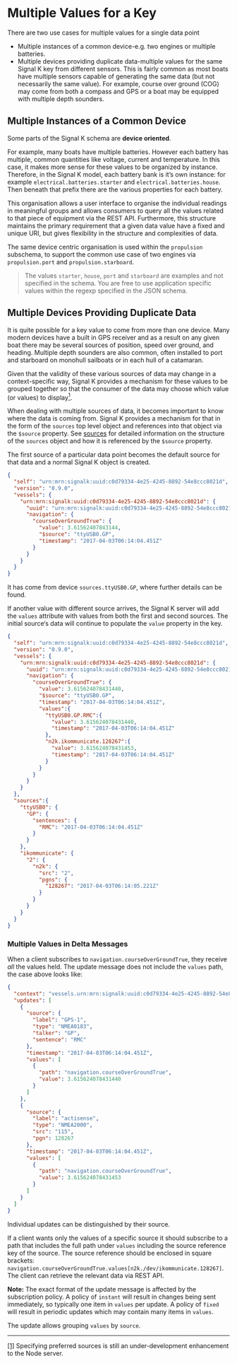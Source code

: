 # Multiple Values for a Key

There are two use cases for multiple values for a single data point

* Multiple instances of a common device-e.g. two engines or multiple batteries.
* Multiple devices providing duplicate data-multiple values for the same Signal K key from different sensors. This is
  fairly common as most boats have multiple sensors capable of generating the same data (but not necessarily the same
  value). For example, course over ground (COG) may come from both a compass and GPS or a boat may be equipped with
  multiple depth sounders.

## Multiple Instances of a Common Device

Some parts of the Signal K schema are **device oriented**.

For example, many boats have multiple batteries. However each battery has multiple, common quantities like voltage,
current and temperature. In this case, it makes more sense for these values to be organized by instance. Therefore, in
the Signal K model, each battery bank is it’s own instance: for example `electrical.batteries.starter` and
`electrical.batteries.house`. Then beneath that prefix there are the various properties for each battery.

This organisation allows a user interface to organise the individual readings in meaningful groups and allows consumers
to query all the values related to that piece of equipment via the REST API. Furthermore, this structure maintains the
primary requirement that a given data value have a fixed and unique URI, but gives flexibility in the structure and
complexities of data.

The same device centric organisation is used within the `propulsion` subschema, to support the common use case of two
engines via `propulsion.port` and `propulsion.starboard`.

> The values `starter`, `house`, `port` and `starboard` are examples and not specified in the schema. You are free to
use application specific values within the regexp specified in the JSON schema.

## Multiple Devices Providing Duplicate Data

It is quite possible for a key value to come from more than one device. Many modern devices have a built in GPS
receiver and as a result on any given boat there may be several sources of position, speed over ground, and heading.
Multiple depth sounders are also common, often installed to port and starboard on monohull sailboats or in each hull of
a catamaran.

Given that the validity of these various sources of data may change in a context-specific way, Signal K provides a
mechanism for these values to be grouped together so that the consumer of the data may choose which value (or values)
to display[<sup>1</sup>](#fn_1).<a name="ln_1" id="ln_1"></a>

When dealing with multiple sources of data, it becomes important to know where the data is coming from. Signal K
provides a mechanism for that in the form of the `sources` top level object and references into that object via the
`$source` property. See [sources](sources.md) for detailed information on the structure of the `sources` object and how
it is referenced by the `$source` property.

The first source of a particular data point becomes the default source for that data and a normal Signal K object is
created.

[>]: # (mdpInsert ```json fsnip ../../samples/full/docs-data_model_multiple_values.json --delKeys sources values)
```json
{
  "self": "urn:mrn:signalk:uuid:c0d79334-4e25-4245-8892-54e8ccc8021d",
  "version": "0.9.0",
  "vessels": {
    "urn:mrn:signalk:uuid:c0d79334-4e25-4245-8892-54e8ccc8021d": {
      "uuid": "urn:mrn:signalk:uuid:c0d79334-4e25-4245-8892-54e8ccc8021d",
      "navigation": {
        "courseOverGroundTrue": {
          "value": 3.61562407843144,
          "$source": "ttyUSB0.GP",
          "timestamp": "2017-04-03T06:14:04.451Z"
        }
      }
    }
  }
}
```
[<]: #
It has come from device `sources.ttyUSB0.GP`, where further details can be found.

If another value with different source arrives, the Signal K server will add the `values` attribute with values from
both the first and second sources. The initial source‘s data will continue to populate the `value` property in the key.

[>]: # (mdpInsert ```json fsnip ../../samples/full/docs-data_model_multiple_values.json)
```json
{
  "self": "urn:mrn:signalk:uuid:c0d79334-4e25-4245-8892-54e8ccc8021d",
  "version": "0.9.0",
  "vessels": {
    "urn:mrn:signalk:uuid:c0d79334-4e25-4245-8892-54e8ccc8021d": {
      "uuid": "urn:mrn:signalk:uuid:c0d79334-4e25-4245-8892-54e8ccc8021d",
      "navigation": {
        "courseOverGroundTrue": {
          "value": 3.615624078431440,
          "$source": "ttyUSB0.GP",
          "timestamp": "2017-04-03T06:14:04.451Z",
          "values":{
            "ttyUSB0.GP.RMC":{
              "value": 3.615624078431440,
              "timestamp": "2017-04-03T06:14:04.451Z"
            },
            "n2k.ikommunicate.128267":{
              "value": 3.615624078431453,
              "timestamp": "2017-04-03T06:14:04.451Z"
            }
          }
        }
      }
    }
  },
  "sources":{
    "ttyUSB0": {
      "GP": {
        "sentences": {
          "RMC": "2017-04-03T06:14:04.451Z"
        }
      }
    },
    "ikommunicate": {
      "2": {
        "n2k": {
          "src": "2",
          "pgns": {
            "128267": "2017-04-03T06:14:05.221Z"
          }
        }
      }
    }
  }
}

```
[<]: #
### Multiple Values in Delta Messages

When a client subscribes to `navigation.courseOverGroundTrue`, they receive _all_ the values held. The update message
does not include the `values` path, the case above looks like:

[>]: # (mdpInsert ```json fsnip ../../samples/delta/docs-data_model_multiple_values.json)
```json
{
  "context": "vessels.urn:mrn:signalk:uuid:c0d79334-4e25-4245-8892-54e8ccc8021d",
  "updates": [
    {
      "source": {
        "label": "GPS-1",
        "type": "NMEA0183",
        "talker": "GP",
        "sentence": "RMC"
      },
      "timestamp": "2017-04-03T06:14:04.451Z",
      "values": [
        {
          "path": "navigation.courseOverGroundTrue",
          "value": 3.615624078431440
        }
      ]
    },
    {
      "source": {
        "label": "actisense",
        "type": "NMEA2000",
        "src": "115",
        "pgn": 128267
      },
      "timestamp": "2017-04-03T06:14:04.451Z",
      "values": [
        {
          "path": "navigation.courseOverGroundTrue",
          "value": 3.615624078431453
        }
      ]
    }
  ]
}
```
[<]: #
Individual updates can be distinguished by their source.

If a client wants only the values of a specific source it should subscribe to a path that includes the full path under
`values` including the source reference key of the source. The source reference should be enclosed in square brackets:
`navigation.courseOverGroundTrue.values[n2k./dev/ikommunicate.128267]`. The client can retrieve the relevant data via
REST API.

**Note:** The exact format of the update message is affected by the subscription policy. A policy of `instant` will
result in changes being sent immediately, so typically one item in `values` per update. A policy of `fixed` will result
in periodic updates which may contain many items in `values`.

The update allows grouping `values` by `source`.

------
<a id="fn_1" href="#ln_1">[1]</a> Specifying preferred sources is still an under-development enhancement to the Node
server.
